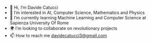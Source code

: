 - 👋 Hi, I’m Davide Catucci
- 🧐 I’m interested in AI, Computer Science, Mathematics and Physics
- 🌱 I’m currently learning Machine Learning and Computer Science at Sapienza University Of Rome
- 🌍 I’m looking to collaborate on revolutionary projects
- 📫 How to reach me davidecatucci3@gmail.com

<!---
davidecatucci3/davidecatucci3 is a ✨ special ✨ repository because its `README.md` (this file) appears on your GitHub profile.
You can click the Preview link to take a look at your changes.
--->
